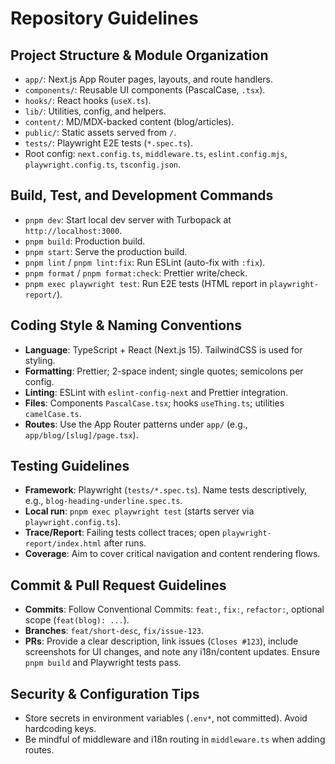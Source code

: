 # Repository Guidelines

## Project Structure & Module Organization
- `app/`: Next.js App Router pages, layouts, and route handlers.
- `components/`: Reusable UI components (PascalCase, `.tsx`).
- `hooks/`: React hooks (`useX.ts`).
- `lib/`: Utilities, config, and helpers.
- `content/`: MD/MDX-backed content (blog/articles).
- `public/`: Static assets served from `/`.
- `tests/`: Playwright E2E tests (`*.spec.ts`).
- Root config: `next.config.ts`, `middleware.ts`, `eslint.config.mjs`, `playwright.config.ts`, `tsconfig.json`.

## Build, Test, and Development Commands
- `pnpm dev`: Start local dev server with Turbopack at `http://localhost:3000`.
- `pnpm build`: Production build.
- `pnpm start`: Serve the production build.
- `pnpm lint` / `pnpm lint:fix`: Run ESLint (auto-fix with `:fix`).
- `pnpm format` / `pnpm format:check`: Prettier write/check.
- `pnpm exec playwright test`: Run E2E tests (HTML report in `playwright-report/`).

## Coding Style & Naming Conventions
- **Language**: TypeScript + React (Next.js 15). TailwindCSS is used for styling.
- **Formatting**: Prettier; 2-space indent; single quotes; semicolons per config.
- **Linting**: ESLint with `eslint-config-next` and Prettier integration.
- **Files**: Components `PascalCase.tsx`; hooks `useThing.ts`; utilities `camelCase.ts`.
- **Routes**: Use the App Router patterns under `app/` (e.g., `app/blog/[slug]/page.tsx`).

## Testing Guidelines
- **Framework**: Playwright (`tests/*.spec.ts`). Name tests descriptively, e.g., `blog-heading-underline.spec.ts`.
- **Local run**: `pnpm exec playwright test` (starts server via `playwright.config.ts`).
- **Trace/Report**: Failing tests collect traces; open `playwright-report/index.html` after runs.
- **Coverage**: Aim to cover critical navigation and content rendering flows.

## Commit & Pull Request Guidelines
- **Commits**: Follow Conventional Commits: `feat:`, `fix:`, `refactor:`, optional scope (`feat(blog): ...`).
- **Branches**: `feat/short-desc`, `fix/issue-123`.
- **PRs**: Provide a clear description, link issues (`Closes #123`), include screenshots for UI changes, and note any i18n/content updates. Ensure `pnpm build` and Playwright tests pass.

## Security & Configuration Tips
- Store secrets in environment variables (`.env*`, not committed). Avoid hardcoding keys.
- Be mindful of middleware and i18n routing in `middleware.ts` when adding routes.
